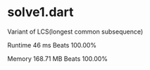# solve1.dart

Variant of LCS(longest common subsequence)

Runtime 46 ms Beats 100.00%

Memory 168.71 MB Beats 100.00%

